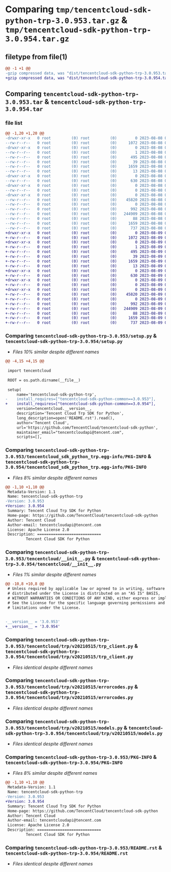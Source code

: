 # Comparing `tmp/tencentcloud-sdk-python-trp-3.0.953.tar.gz` & `tmp/tencentcloud-sdk-python-trp-3.0.954.tar.gz`

## filetype from file(1)

```diff
@@ -1 +1 @@
-gzip compressed data, was "dist/tencentcloud-sdk-python-trp-3.0.953.tar", last modified: Tue Aug  8 00:35:11 2023, max compression
+gzip compressed data, was "dist/tencentcloud-sdk-python-trp-3.0.954.tar", last modified: Wed Aug  9 00:35:30 2023, max compression
```

## Comparing `tencentcloud-sdk-python-trp-3.0.953.tar` & `tencentcloud-sdk-python-trp-3.0.954.tar`

### file list

```diff
@@ -1,20 +1,20 @@
-drwxr-xr-x   0 root         (0) root         (0)        0 2023-08-08 00:35:11.000000 tencentcloud-sdk-python-trp-3.0.953/
--rw-r--r--   0 root         (0) root         (0)     1072 2023-08-08 00:35:11.000000 tencentcloud-sdk-python-trp-3.0.953/setup.py
-drwxr-xr-x   0 root         (0) root         (0)        0 2023-08-08 00:35:11.000000 tencentcloud-sdk-python-trp-3.0.953/tencentcloud_sdk_python_trp.egg-info/
--rw-r--r--   0 root         (0) root         (0)        1 2023-08-08 00:35:11.000000 tencentcloud-sdk-python-trp-3.0.953/tencentcloud_sdk_python_trp.egg-info/dependency_links.txt
--rw-r--r--   0 root         (0) root         (0)      495 2023-08-08 00:35:11.000000 tencentcloud-sdk-python-trp-3.0.953/tencentcloud_sdk_python_trp.egg-info/SOURCES.txt
--rw-r--r--   0 root         (0) root         (0)       39 2023-08-08 00:35:11.000000 tencentcloud-sdk-python-trp-3.0.953/tencentcloud_sdk_python_trp.egg-info/requires.txt
--rw-r--r--   0 root         (0) root         (0)     1659 2023-08-08 00:35:11.000000 tencentcloud-sdk-python-trp-3.0.953/tencentcloud_sdk_python_trp.egg-info/PKG-INFO
--rw-r--r--   0 root         (0) root         (0)       13 2023-08-08 00:35:11.000000 tencentcloud-sdk-python-trp-3.0.953/tencentcloud_sdk_python_trp.egg-info/top_level.txt
-drwxr-xr-x   0 root         (0) root         (0)        0 2023-08-08 00:35:11.000000 tencentcloud-sdk-python-trp-3.0.953/tencentcloud/
--rw-r--r--   0 root         (0) root         (0)      630 2023-08-08 00:35:11.000000 tencentcloud-sdk-python-trp-3.0.953/tencentcloud/__init__.py
-drwxr-xr-x   0 root         (0) root         (0)        0 2023-08-08 00:35:11.000000 tencentcloud-sdk-python-trp-3.0.953/tencentcloud/trp/
--rw-r--r--   0 root         (0) root         (0)        0 2023-08-08 00:35:11.000000 tencentcloud-sdk-python-trp-3.0.953/tencentcloud/trp/__init__.py
-drwxr-xr-x   0 root         (0) root         (0)        0 2023-08-08 00:35:11.000000 tencentcloud-sdk-python-trp-3.0.953/tencentcloud/trp/v20210515/
--rw-r--r--   0 root         (0) root         (0)    45820 2023-08-08 00:35:11.000000 tencentcloud-sdk-python-trp-3.0.953/tencentcloud/trp/v20210515/trp_client.py
--rw-r--r--   0 root         (0) root         (0)        0 2023-08-08 00:35:11.000000 tencentcloud-sdk-python-trp-3.0.953/tencentcloud/trp/v20210515/__init__.py
--rw-r--r--   0 root         (0) root         (0)      992 2023-08-08 00:35:11.000000 tencentcloud-sdk-python-trp-3.0.953/tencentcloud/trp/v20210515/errorcodes.py
--rw-r--r--   0 root         (0) root         (0)   244909 2023-08-08 00:35:11.000000 tencentcloud-sdk-python-trp-3.0.953/tencentcloud/trp/v20210515/models.py
--rw-r--r--   0 root         (0) root         (0)       88 2023-08-08 00:35:11.000000 tencentcloud-sdk-python-trp-3.0.953/setup.cfg
--rw-r--r--   0 root         (0) root         (0)     1659 2023-08-08 00:35:11.000000 tencentcloud-sdk-python-trp-3.0.953/PKG-INFO
--rw-r--r--   0 root         (0) root         (0)      737 2023-08-08 00:35:11.000000 tencentcloud-sdk-python-trp-3.0.953/README.rst
+drwxr-xr-x   0 root         (0) root         (0)        0 2023-08-09 00:35:30.000000 tencentcloud-sdk-python-trp-3.0.954/
+-rw-r--r--   0 root         (0) root         (0)     1072 2023-08-09 00:35:30.000000 tencentcloud-sdk-python-trp-3.0.954/setup.py
+drwxr-xr-x   0 root         (0) root         (0)        0 2023-08-09 00:35:30.000000 tencentcloud-sdk-python-trp-3.0.954/tencentcloud_sdk_python_trp.egg-info/
+-rw-r--r--   0 root         (0) root         (0)        1 2023-08-09 00:35:30.000000 tencentcloud-sdk-python-trp-3.0.954/tencentcloud_sdk_python_trp.egg-info/dependency_links.txt
+-rw-r--r--   0 root         (0) root         (0)      495 2023-08-09 00:35:30.000000 tencentcloud-sdk-python-trp-3.0.954/tencentcloud_sdk_python_trp.egg-info/SOURCES.txt
+-rw-r--r--   0 root         (0) root         (0)       39 2023-08-09 00:35:30.000000 tencentcloud-sdk-python-trp-3.0.954/tencentcloud_sdk_python_trp.egg-info/requires.txt
+-rw-r--r--   0 root         (0) root         (0)     1659 2023-08-09 00:35:30.000000 tencentcloud-sdk-python-trp-3.0.954/tencentcloud_sdk_python_trp.egg-info/PKG-INFO
+-rw-r--r--   0 root         (0) root         (0)       13 2023-08-09 00:35:30.000000 tencentcloud-sdk-python-trp-3.0.954/tencentcloud_sdk_python_trp.egg-info/top_level.txt
+drwxr-xr-x   0 root         (0) root         (0)        0 2023-08-09 00:35:30.000000 tencentcloud-sdk-python-trp-3.0.954/tencentcloud/
+-rw-r--r--   0 root         (0) root         (0)      630 2023-08-09 00:35:30.000000 tencentcloud-sdk-python-trp-3.0.954/tencentcloud/__init__.py
+drwxr-xr-x   0 root         (0) root         (0)        0 2023-08-09 00:35:30.000000 tencentcloud-sdk-python-trp-3.0.954/tencentcloud/trp/
+-rw-r--r--   0 root         (0) root         (0)        0 2023-08-09 00:35:30.000000 tencentcloud-sdk-python-trp-3.0.954/tencentcloud/trp/__init__.py
+drwxr-xr-x   0 root         (0) root         (0)        0 2023-08-09 00:35:30.000000 tencentcloud-sdk-python-trp-3.0.954/tencentcloud/trp/v20210515/
+-rw-r--r--   0 root         (0) root         (0)    45820 2023-08-09 00:35:30.000000 tencentcloud-sdk-python-trp-3.0.954/tencentcloud/trp/v20210515/trp_client.py
+-rw-r--r--   0 root         (0) root         (0)        0 2023-08-09 00:35:30.000000 tencentcloud-sdk-python-trp-3.0.954/tencentcloud/trp/v20210515/__init__.py
+-rw-r--r--   0 root         (0) root         (0)      992 2023-08-09 00:35:30.000000 tencentcloud-sdk-python-trp-3.0.954/tencentcloud/trp/v20210515/errorcodes.py
+-rw-r--r--   0 root         (0) root         (0)   244909 2023-08-09 00:35:30.000000 tencentcloud-sdk-python-trp-3.0.954/tencentcloud/trp/v20210515/models.py
+-rw-r--r--   0 root         (0) root         (0)       88 2023-08-09 00:35:30.000000 tencentcloud-sdk-python-trp-3.0.954/setup.cfg
+-rw-r--r--   0 root         (0) root         (0)     1659 2023-08-09 00:35:30.000000 tencentcloud-sdk-python-trp-3.0.954/PKG-INFO
+-rw-r--r--   0 root         (0) root         (0)      737 2023-08-09 00:35:30.000000 tencentcloud-sdk-python-trp-3.0.954/README.rst
```

### Comparing `tencentcloud-sdk-python-trp-3.0.953/setup.py` & `tencentcloud-sdk-python-trp-3.0.954/setup.py`

 * *Files 10% similar despite different names*

```diff
@@ -4,15 +4,15 @@
 
 import tencentcloud
 
 ROOT = os.path.dirname(__file__)
 
 setup(
     name='tencentcloud-sdk-python-trp',
-    install_requires=["tencentcloud-sdk-python-common==3.0.953"],
+    install_requires=["tencentcloud-sdk-python-common==3.0.954"],
     version=tencentcloud.__version__,
     description='Tencent Cloud Trp SDK for Python',
     long_description=open('README.rst').read(),
     author='Tencent Cloud',
     url='https://github.com/TencentCloud/tencentcloud-sdk-python',
     maintainer_email="tencentcloudapi@tencent.com",
     scripts=[],
```

### Comparing `tencentcloud-sdk-python-trp-3.0.953/tencentcloud_sdk_python_trp.egg-info/PKG-INFO` & `tencentcloud-sdk-python-trp-3.0.954/tencentcloud_sdk_python_trp.egg-info/PKG-INFO`

 * *Files 8% similar despite different names*

```diff
@@ -1,10 +1,10 @@
 Metadata-Version: 1.1
 Name: tencentcloud-sdk-python-trp
-Version: 3.0.953
+Version: 3.0.954
 Summary: Tencent Cloud Trp SDK for Python
 Home-page: https://github.com/TencentCloud/tencentcloud-sdk-python
 Author: Tencent Cloud
 Author-email: tencentcloudapi@tencent.com
 License: Apache License 2.0
 Description: ============================
         Tencent Cloud SDK for Python
```

### Comparing `tencentcloud-sdk-python-trp-3.0.953/tencentcloud/__init__.py` & `tencentcloud-sdk-python-trp-3.0.954/tencentcloud/__init__.py`

 * *Files 1% similar despite different names*

```diff
@@ -10,8 +10,8 @@
 # Unless required by applicable law or agreed to in writing, software
 # distributed under the License is distributed on an "AS IS" BASIS,
 # WITHOUT WARRANTIES OR CONDITIONS OF ANY KIND, either express or implied.
 # See the License for the specific language governing permissions and
 # limitations under the License.
 
 
-__version__ = '3.0.953'
+__version__ = '3.0.954'
```

### Comparing `tencentcloud-sdk-python-trp-3.0.953/tencentcloud/trp/v20210515/trp_client.py` & `tencentcloud-sdk-python-trp-3.0.954/tencentcloud/trp/v20210515/trp_client.py`

 * *Files identical despite different names*

### Comparing `tencentcloud-sdk-python-trp-3.0.953/tencentcloud/trp/v20210515/errorcodes.py` & `tencentcloud-sdk-python-trp-3.0.954/tencentcloud/trp/v20210515/errorcodes.py`

 * *Files identical despite different names*

### Comparing `tencentcloud-sdk-python-trp-3.0.953/tencentcloud/trp/v20210515/models.py` & `tencentcloud-sdk-python-trp-3.0.954/tencentcloud/trp/v20210515/models.py`

 * *Files identical despite different names*

### Comparing `tencentcloud-sdk-python-trp-3.0.953/PKG-INFO` & `tencentcloud-sdk-python-trp-3.0.954/PKG-INFO`

 * *Files 8% similar despite different names*

```diff
@@ -1,10 +1,10 @@
 Metadata-Version: 1.1
 Name: tencentcloud-sdk-python-trp
-Version: 3.0.953
+Version: 3.0.954
 Summary: Tencent Cloud Trp SDK for Python
 Home-page: https://github.com/TencentCloud/tencentcloud-sdk-python
 Author: Tencent Cloud
 Author-email: tencentcloudapi@tencent.com
 License: Apache License 2.0
 Description: ============================
         Tencent Cloud SDK for Python
```

### Comparing `tencentcloud-sdk-python-trp-3.0.953/README.rst` & `tencentcloud-sdk-python-trp-3.0.954/README.rst`

 * *Files identical despite different names*

